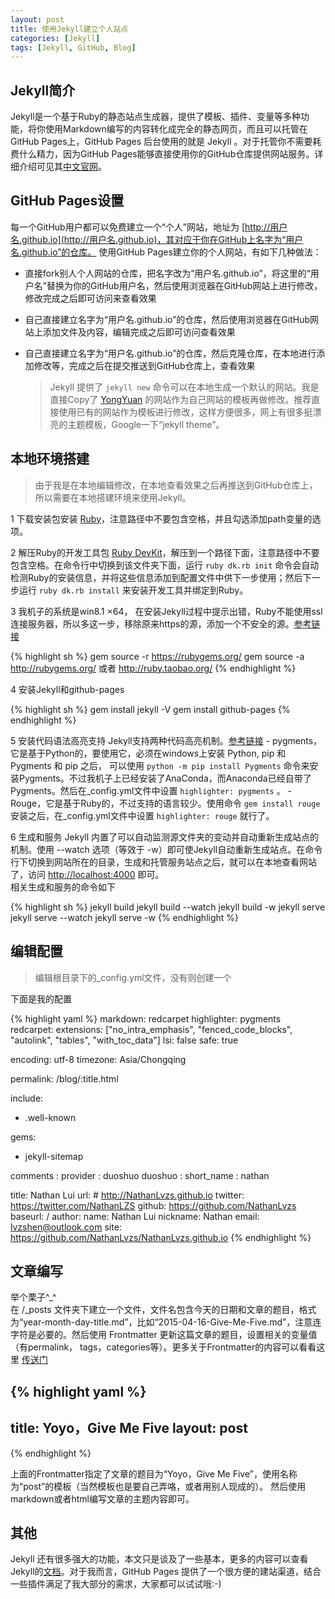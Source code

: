 ```yaml
---
layout: post
title: 使用Jekyll建立个人站点
categories: [Jekyll]
tags: [Jekyll, GitHub, Blog]
---
```


## Jekyll简介
Jekyll是一个基于Ruby的静态站点生成器，提供了模板、插件、变量等多种功能，将你使用Markdown编写的内容转化成完全的静态网页，而且可以托管在GitHub Pages上，GitHub Pages 后台使用的就是 Jekyll 。对于托管你不需要耗费什么精力，因为GitHub Pages能够直接使用你的GitHub仓库提供网站服务。详细介绍可见其[中文官网](http://jekyllcn.com/)。


## GitHub Pages设置
每一个GitHub用户都可以免费建立一个“个人”网站，地址为 [http://用户名.github.io](http://用户名.github.io)，其对应于你在GitHub上名字为“用户名.github.io”的仓库。
使用GitHub Pages建立你的个人网站，有如下几种做法：

- 直接fork别人个人网站的仓库，把名字改为“用户名.github.io”，将这里的“用户名”替换为你的GitHub用户名，然后使用浏览器在GitHub网站上进行修改，修改完成之后即可访问来查看效果
- 自己直接建立名字为“用户名.github.io”的仓库，然后使用浏览器在GitHub网站上添加文件及内容，编辑完成之后即可访问查看效果
- 自己直接建立名字为“用户名.github.io”的仓库，然后克隆仓库，在本地进行添加修改等，完成之后在提交推送到GitHub仓库上，查看效果

	> Jekyll 提供了 `jekyll new` 命令可以在本地生成一个默认的网站。我是直接Copy了 [YongYuan](http://yongyuan.name/) 的网站作为自己网站的模板再做修改。推荐直接使用已有的网站作为模板进行修改，这样方便很多，网上有很多挺漂亮的主题模板，Google一下“jekyll theme”。


## 本地环境搭建
> 由于我是在本地编辑修改，在本地查看效果之后再推送到GitHub仓库上，所以需要在本地搭建环境来使用Jekyll。

1 下载安装包安装 [Ruby](http://rubyinstaller.org/downloads/)，注意路径中不要包含空格，并且勾选添加path变量的选项。

2 解压Ruby的开发工具包 [Ruby DevKit](http://rubyinstaller.org/downloads/)，解压到一个路径下面，注意路径中不要包含空格。在命令行中切换到该文件夹下面，运行 `ruby dk.rb init` 命令会自动检测Ruby的安装信息，并将这些信息添加到配置文件中供下一步使用；然后下一步运行 `ruby dk.rb install` 来安装开发工具并绑定到Ruby。

3 我机子的系统是win8.1 ×64， 在安装Jekyll过程中提示出错，Ruby不能使用ssl连接服务器，所以多这一步，移除原来https的源，添加一个不安全的源。[参考链接](http://stackoverflow.com/questions/15305350/gem-install-fails-with-openssl-failure)   
	
{% highlight sh %}
gem source -r https://rubygems.org/
gem source -a http://rubygems.org/ 或者 http://ruby.taobao.org/
{% endhighlight %}

4 安装Jekyll和github-pages

{% highlight sh %}
gem install jekyll -V
gem install github-pages
{% endhighlight %}

5 安装代码语法高亮支持
Jekyll支持两种代码高亮机制。[参考链接](参考：http://jekyllrb.com/docs/templates/#code-snippet-highlighting)
	- pygments，它是基于Python的，要使用它，必须在windows上安装 Python, pip 和 Pygments 和 pip 之后， 可以使用 `python -m pip install Pygments` 命令来安装Pygments。不过我机子上已经安装了AnaConda，而Anaconda已经自带了Pygments。然后在_config.yml文件中设置 `highlighter: pygments` 。
	- Rouge，它是基于Ruby的，不过支持的语言较少。使用命令 `gem install rouge` 安装之后，在_config.yml文件中设置 `highlighter: rouge` 就行了。


6 生成和服务
Jekyll 内置了可以自动监测源文件夹的变动并自动重新生成站点的机制。使用 --watch 选项（等效于 -w）即可使Jekyll自动重新生成站点。在命令行下切换到网站所在的目录，生成和托管服务站点之后，就可以在本地查看网站了，访问 [http://localhost:4000](http://localhost:4000) 即可。  
相关生成和服务的命令如下   

{% highlight sh %}
jekyll build
jekyll build --watch
jekyll build -w
jekyll serve
jekyll serve --watch
jekyll serve -w
{% endhighlight %}


## 编辑配置
> 编辑根目录下的_config.yml文件，没有则创建一个

下面是我的配置

{% highlight yaml %}
markdown: redcarpet
highlighter: pygments
redcarpet:
  extensions: ["no_intra_emphasis", "fenced_code_blocks", "autolink", "tables", "with_toc_data"]
lsi: false
safe: true

encoding: utf-8
timezone: Asia/Chongqing

permalink: /blog/:title.html

include:
  - .well-known

gems:
  - jekyll-sitemap

comments :
  provider : duoshuo
  duoshuo :
    short_name : nathan

title: Nathan Lui
url: # http://NathanLvzs.github.io
twitter: https://twitter.com/NathanLZS
github: https://github.com/NathanLvzs
baseurl: /
author:
  name: Nathan Lui
  nickname: Nathan
  email: lvzshen@outlook.com
  site: https://github.com/NathanLvzs/NathanLvzs.github.io
{% endhighlight %}


## 文章编写

举个栗子^_^   
在 /_posts 文件夹下建立一个文件，文件名包含今天的日期和文章的题目，格式为“year-month-day-title.md”，比如“2015-04-16-Give-Me-Five.md”，注意连字符是必要的。然后使用 Frontmatter 更新这篇文章的题目，设置相关的变量值（有permalink， tags，categories等）。更多关于Frontmatter的内容可以看看这里 [传送门](http://jekyllrb.com/docs/frontmatter/)

{% highlight yaml %}
---
title: Yoyo，Give Me Five
layout: post
---
{% endhighlight %}

上面的Frontmatter指定了文章的题目为“Yoyo，Give Me Five”，使用名称为“post”的模板（当然模板也是要自己弄咯，或者用别人现成的）。
然后使用markdown或者html编写文章的主题内容即可。


## 其他
Jekyll 还有很多强大的功能，本文只是谈及了一些基本，更多的内容可以查看Jekyll的[文档](http://jekyllcn.com/docs/home/)。对于我而言，GitHub Pages 提供了一个很方便的建站渠道，结合一些插件满足了我大部分的需求，大家都可以试试哦:-)




